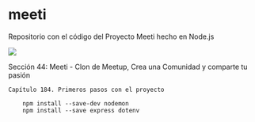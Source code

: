 # meeti
Repositorio con el código del Proyecto Meeti hecho en Node.js

<a href="">
    <img src="https://github.com/xalejandrow/XX">
</a>

Sección 44: Meeti - Clon de Meetup, Crea una Comunidad y comparte tu pasión

    Capítulo 184. Primeros pasos con el proyecto
    
        npm install --save-dev nodemon
        npm install --save express dotenv
        

